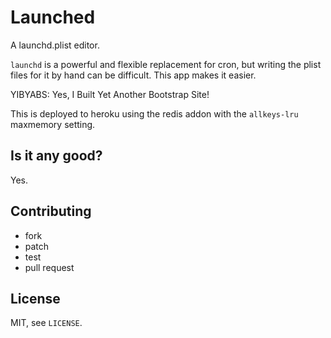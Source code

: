 # Launched

A launchd.plist editor.

`launchd` is a powerful and flexible replacement for cron, but writing the plist
files for it by hand can be difficult. This app makes it easier.

YIBYABS: Yes, I Built Yet Another Bootstrap Site!

This is deployed to heroku using the redis addon with the `allkeys-lru`
maxmemory setting.

## Is it any good?

Yes.

## Contributing

* fork
* patch
* test
* pull request

## License

MIT, see `LICENSE`.
